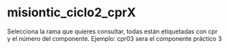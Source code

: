 # misiontic_ciclo2_cprX

Selecciona la rama que quieres consultar, todas están etiquetadas con cpr y el número del componente. Ejemplo: cpr03 sera el componente práctico 3
